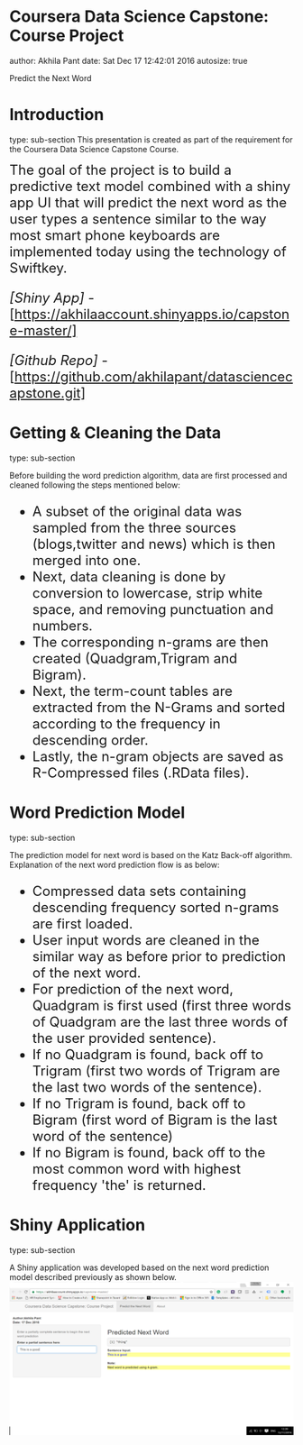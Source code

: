 Coursera Data Science Capstone: Course Project
========================================================
author: Akhila Pant
date: Sat Dec 17 12:42:01 2016
autosize: true

Predict the Next Word

Introduction
========================================================
type: sub-section
This presentation is created as part of the requirement for the Coursera Data Science Capstone Course. 

<font size="5">
The goal of the project is to build a predictive text model combined with a shiny app UI that will predict the next word as the user types a sentence similar to the way most smart phone keyboards are implemented today using the technology of Swiftkey.

*[Shiny App]* - [https://akhilaaccount.shinyapps.io/capstone-master/]

*[Github Repo]* - [https://github.com/akhilapant/datasciencecapstone.git]

</font>

Getting & Cleaning the Data
========================================================
type: sub-section

Before building the word prediction algorithm, data are first processed and cleaned following the steps mentioned below:

<font size="5">

- A subset of the original data was sampled from the three sources (blogs,twitter and news) which is then merged into one.
- Next, data cleaning is done by conversion to lowercase, strip white space, and removing punctuation and numbers.
- The corresponding n-grams are then created (Quadgram,Trigram and Bigram).
- Next, the term-count tables are extracted from the N-Grams and sorted according to the frequency in descending order.
- Lastly, the n-gram objects are saved as R-Compressed files (.RData files).

</font>



Word Prediction Model
========================================================
type: sub-section

The prediction model for next word is based on the Katz Back-off algorithm. Explanation of the next word prediction flow is as below:

<font size="5">

- Compressed data sets containing descending frequency sorted n-grams are first loaded.
- User input words are cleaned in the similar way as before prior to prediction of the next word.
- For prediction of the next word, Quadgram is first used (first three words of Quadgram are the last three words of the user provided sentence).
- If no Quadgram is found, back off to Trigram (first two words of Trigram are the last two words of the sentence).
- If no Trigram is found, back off to Bigram (first word of Bigram is the last word of the sentence)
- If no Bigram is found, back off to the most common word with highest frequency 'the' is returned.

</font>

Shiny Application
========================================================
type: sub-section

A Shiny application was developed based on the next word prediction model described previously as shown below.<img src="./www/app.png"></img>

